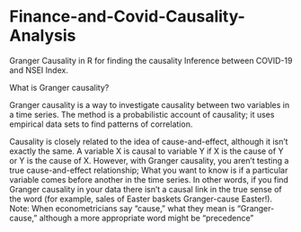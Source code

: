 # Finance-and-Covid-Causality-Analysis
Granger Causality in R for finding the causality Inference between COVID-19 and NSEI Index.



What is Granger causality?

Granger causality is a way to investigate causality between two variables in a time series. The method is a probabilistic account of causality; it uses empirical data sets to find patterns of correlation.

Causality is closely related to the idea of cause-and-effect, although it isn’t exactly the same. A variable X is causal to variable Y if X is the cause of Y or Y is the cause of X. However, with Granger causality, you aren’t testing a true cause-and-effect relationship; What you want to know is if a particular variable comes before another in the time series. In other words, if you find Granger causality in your data there isn’t a causal link in the true sense of the word (for example, sales of Easter baskets Granger-cause Easter!). Note: When econometricians say “cause,” what they mean is “Granger-cause,” although a more appropriate word might be “precedence”
